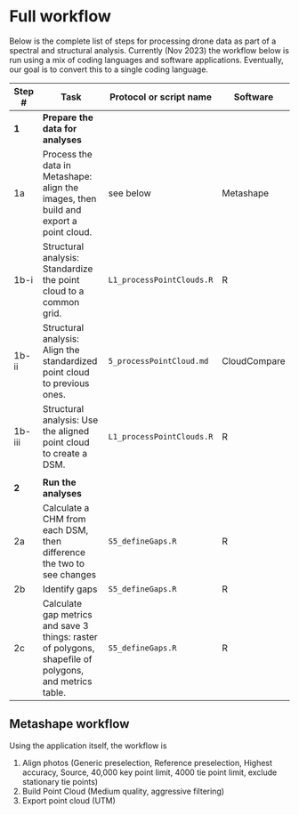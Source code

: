 # Full workflow
Below is the complete list of steps for processing drone data as part of a spectral and structural analysis. Currently (Nov 2023) the workflow below is run using a mix of coding languages and software applications. Eventually, our goal is to convert this to a single coding language.

|Step # | Task | Protocol or script name | Software 
|---|---|---|---|
**1** | **Prepare the data for analyses**
1a | Process the data in Metashape: align the images, then build and export a point cloud. | see below | Metashape
1b-i | Structural analysis: Standardize the point cloud to a common grid. | `L1_processPointClouds.R` | R
1b-ii | Structural analysis: Align the standardized point cloud to previous ones. | `5_processPointCloud.md` | CloudCompare 
1b-iii | Structural analysis: Use the aligned point cloud to create a DSM. | `L1_processPointClouds.R` | R
| | | | |
**2** | **Run the analyses**
2a | Calculate a CHM from each DSM, then difference the two to see changes | `S5_defineGaps.R` | R
2b | Identify gaps | `S5_defineGaps.R` | R
2c | Calculate gap metrics and save 3 things: raster of polygons, shapefile of polygons, and metrics table. | `S5_defineGaps.R` | R

## Metashape workflow
Using the application itself, the workflow is
1. Align photos (Generic preselection, Reference preselection, Highest accuracy, Source, 40,000 key point limit, 4000 tie point limit, exclude stationary tie points)
2. Build Point Cloud (Medium quality, aggressive filtering)
3. Export point cloud (UTM)
